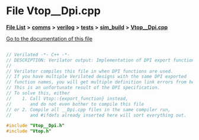 

# File Vtop\_\_Dpi.cpp

[**File List**](files.md) **>** [**comms**](dir_15e9a61cbc095141a3f886f43eb6818f.md) **>** [**verilog**](dir_549b42112f6dc36cf8af5f13bada3f17.md) **>** [**tests**](dir_359bc3875cb3adaee3d3f269dbe0d6e4.md) **>** [**sim\_build**](dir_816ed350c72cf5de8127e0b7e8b74e54.md) **>** [**Vtop\_\_Dpi.cpp**](Vtop____Dpi_8cpp.md)

[Go to the documentation of this file](Vtop____Dpi_8cpp.md)

```C++

// Verilated -*- C++ -*-
// DESCRIPTION: Verilator output: Implementation of DPI export functions.
//
// Verilator compiles this file in when DPI functions are used.
// If you have multiple Verilated designs with the same DPI exported
// function names, you will get multiple definition link errors from here.
// This is an unfortunate result of the DPI specification.
// To solve this, either
//    1. Call Vtop::{export_function} instead,
//       and do not even bother to compile this file
// or 2. Compile all __Dpi.cpp files in the same compiler run,
//       and #ifdefs already inserted here will sort everything out.

#include "Vtop__Dpi.h"
#include "Vtop.h"


```

